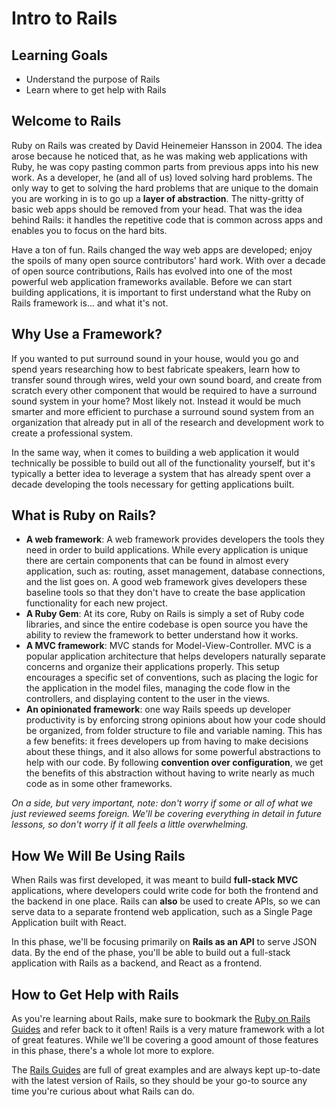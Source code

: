 # Intro to Rails

## Learning Goals

- Understand the purpose of Rails
- Learn where to get help with Rails

## Welcome to Rails

Ruby on Rails was created by David Heinemeier Hansson in 2004. The idea arose
because he noticed that, as he was making web applications with Ruby, he was
copy pasting common parts from previous apps into his new work. As a developer,
he (and all of us) loved solving hard problems. The only way to get to solving
the hard problems that are unique to the domain you are working in is to go up a
**layer of abstraction**. The nitty-gritty of basic web apps should be removed
from your head. That was the idea behind Rails: it handles the repetitive code
that is common across apps and enables you to focus on the hard bits.

Have a ton of fun. Rails changed the way web apps are developed; enjoy the
spoils of many open source contributors' hard work. With over a decade of open
source contributions, Rails has evolved into one of the most powerful web
application frameworks available. Before we can start building applications, it
is important to first understand what the Ruby on Rails framework is... and what
it's not.

## Why Use a Framework?

If you wanted to put surround sound in your house, would you go and spend years
researching how to best fabricate speakers, learn how to transfer sound through
wires, weld your own sound board, and create from scratch every other component
that would be required to have a surround sound system in your home? Most likely
not. Instead it would be much smarter and more efficient to purchase a surround
sound system from an organization that already put in all of the research and
development work to create a professional system.

In the same way, when it comes to building a web application it would
technically be possible to build out all of the functionality yourself, but it's
typically a better idea to leverage a system that has already spent over a
decade developing the tools necessary for getting applications built.

## What is Ruby on Rails?

- **A web framework**: A web framework provides developers the tools they need
  in order to build applications. While every application is unique there are
  certain components that can be found in almost every application, such as:
  routing, asset management, database connections, and the list goes on. A good
  web framework gives developers these baseline tools so that they don't have to
  create the base application functionality for each new project.
- **A Ruby Gem**: At its core, Ruby on Rails is simply a set of Ruby code
  libraries, and since the entire codebase is open source you have the ability to
  review the framework to better understand how it works.
- **A MVC framework**: MVC stands for Model-View-Controller. MVC is a popular
  application architecture that helps developers naturally separate concerns and
  organize their applications properly. This setup encourages a specific set of
  conventions, such as placing the logic for the application in the model files,
  managing the code flow in the controllers, and displaying content to the user
  in the views.
- **An opinionated framework**: one way Rails speeds up developer productivity
  is by enforcing strong opinions about how your code should be organized, from
  folder structure to file and variable naming. This has a few benefits: it
  frees developers up from having to make decisions about these things, and it
  also allows for some powerful abstractions to help with our code. By following
  **convention over configuration**, we get the benefits of this abstraction
  without having to write nearly as much code as in some other frameworks.

_On a side, but very important, note: don't worry if some or all of what we just
reviewed seems foreign. We'll be covering everything in detail in future
lessons, so don't worry if it all feels a little overwhelming._

## How We Will Be Using Rails

When Rails was first developed, it was meant to build **full-stack MVC**
applications, where developers could write code for both the frontend and the
backend in one place. Rails can **also** be used to create APIs, so we can serve
data to a separate frontend web application, such as a Single Page Application
built with React.

In this phase, we'll be focusing primarily on **Rails as an API** to serve JSON
data. By the end of the phase, you'll be able to build out a full-stack
application with Rails as a backend, and React as a frontend.

## How to Get Help with Rails

As you're learning about Rails, make sure to bookmark the
[Ruby on Rails Guides][rails-guides] and refer back to it often! Rails is a very
mature framework with a lot of great features. While we'll be covering a good
amount of those features in this phase, there's a whole lot more to explore.

The [Rails Guides][rails-guides] are full of great examples and are always kept
up-to-date with the latest version of Rails, so they should be your go-to source
any time you're curious about what Rails can do.

[rails-guides]: https://guides.rubyonrails.org/
